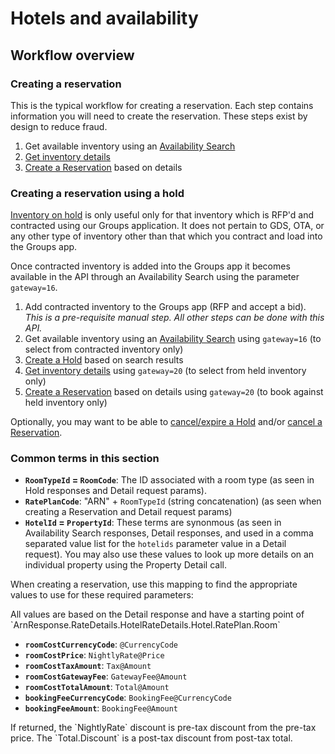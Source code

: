 # Hotels and availability

## Workflow overview

### Creating a reservation

This is the typical workflow for creating a reservation. Each step contains information you will need to create the reservation. These steps exist by design to reduce fraud.

1. Get available inventory using an [Availability Search](#availability-search)
2. [Get inventory details](#hotel-detail)
3. [Create a Reservation](#hotel-reservation-creation) based on details

### Creating a reservation using a hold

[Inventory on hold](#inventory-on-hold) is only useful only for that inventory which is RFP'd and contracted using our Groups application.  It does not pertain to GDS, OTA, or any other type of inventory other than that which you contract and load into the Groups app.

Once contracted inventory is added into the Groups app it becomes available in the API through an Availability Search using the parameter `​gateway=16​`.

1. Add contracted inventory to the Groups app (RFP and accept a bid). _This is a pre-requisite manual step. All other steps can be done with this API._
2. Get available inventory using an [Availability Search](#availability-search) using `gateway=16` (to select from contracted inventory only)
3. [Create a Hold](#create-a-hold) based on search results
4. [Get inventory details](#hotel-detail) using `gateway=20` (to select from held inventory only)
5. [Create a Reservation](#hotel-reservation-creation) based on details using `gateway=20` (to book against held inventory only)

Optionally, you may want to be able to [cancel/expire a Hold](#cancel-hold) and/or [cancel a Reservation](#cancel-reservation).

### Common terms in this section

* **`RoomTypeId` = `RoomCode`**: The ID associated with a room type (as seen in Hold responses and Detail request params).
* **`RatePlanCode`**: "ARN" + `RoomTypeId` (string concatenation) (as seen when creating a Reservation and Detail request params)
* **`HotelId` = `PropertyId`**: These terms are synonmous (as seen in Availability Search responses, Detail responses, and used in a comma separated value list for the `hotelids` parameter value in a Detail request). You may also use these values to look up more details on an individual property using the Property Detail call.

When creating a reservation, use this mapping to find the appropriate values to use for these required parameters:

<aside class="notice">
    All values are based on the Detail response and have a starting point of `ArnResponse.RateDetails.HotelRateDetails.Hotel.RatePlan.Room`
</aside>

* **`roomCostCurrencyCode`**: `@CurrencyCode`
* **`roomCostPrice`**: `NightlyRate@Price`
* **`roomCostTaxAmount`**: `Tax@Amount`
* **`roomCostGatewayFee`**: `GatewayFee@Amount`
* **`roomCostTotalAmount`**: `Total@Amount`
* **`bookingFeeCurrencyCode`**: `BookingFee@CurrencyCode`
* **`bookingFeeAmount`**: `BookingFee@Amount`

<aside class="notice">
    If returned, the `NightlyRate` discount is pre-tax discount from the pre-tax price. The `Total.Discount` is a post-tax discount from post-tax total.
</aside>
